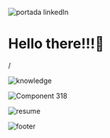 ![portada linkedIn](https://github.com/DIGORACCOON4279/DIGORACCOON4279/assets/88150970/7b89ca38-4816-4c8e-89d8-b183614af8f0)

<h1>Hello there!!!👋</h1>/


<!--
**DIGORACCOON4279/DIGORACCOON4279** is a ✨ _special_ ✨ repository because its `README.md` (this file) appears on your GitHub profile.

Here are some ideas to get you started:

- 🔭 I’m currently working on ...
- 🌱 I’m currently learning UX/UI development, JS, and RoR
- 👯 I’m looking to collaborate on ...
- 🤔 I’m looking for help with ...!
- 💬 Ask me about my current projects
- 📫 How to reach me: 

- 😄 Pronouns: ...
- ⚡ Fun fact: ..
-->
![knowledge](https://github.com/DIGORACCOON4279/DIGORACCOON4279/assets/88150970/cbbb2a0b-e602-4173-a6be-eca7d52124b6)



![Component 318](https://github.com/DIGORACCOON4279/DIGORACCOON4279/assets/88150970/bdbccc56-966a-43f5-ad94-3493a4163211)

![resume](https://www.canva.com/design/DAEsDw2MN44/Qz8u92eqiV8Tdmnq5npKqg/view?utm_content=DAEsDw2MN44&utm_campaign=designshare&utm_medium=link&utm_source=publishsharelink)

![footer](https://github.com/DIGORACCOON4279/DIGORACCOON4279/assets/88150970/7f8b5ae3-5a13-414d-a38e-d06eaafaff63)

